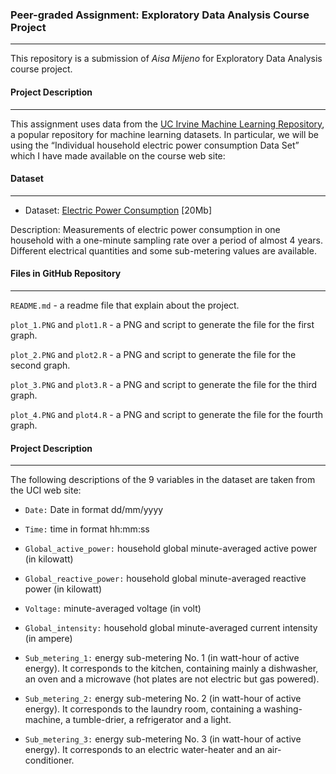### **Peer-graded Assignment: Exploratory Data Analysis Course Project**

------
This repository is a submission of *Aisa Mijeno* for Exploratory Data Analysis course project.
<br>

#### **Project Description**
****
This assignment uses data from the [UC Irvine Machine Learning Repository](http://archive.ics.uci.edu/ml/index.php), a popular repository for machine learning datasets. In particular, we will be using the “Individual household electric power consumption Data Set” which I have made available on the course web site:
<br>

#### **Dataset**
****
* Dataset: [Electric Power Consumption](https://d396qusza40orc.cloudfront.net/exdata%2Fdata%2Fhousehold_power_consumption.zip) [20Mb]

Description: Measurements of electric power consumption in one household with a one-minute sampling rate over a period of almost 4 years. Different electrical quantities and some sub-metering values are available.

#### **Files in GitHub Repository**
****
`README.md` - a readme file that explain about the project.

`plot_1.PNG` and `plot1.R` - a PNG and script to generate the file for the first graph.

`plot_2.PNG` and `plot2.R` - a PNG and script to generate the file for the second graph.

`plot_3.PNG` and `plot3.R` - a PNG and script to generate the file for the third graph.

`plot_4.PNG` and `plot4.R` - a PNG and script to generate the file for the fourth graph.

#### **Project Description**
****
The following descriptions of the 9 variables in the dataset are taken from the UCI web site:

* `Date:` Date in format dd/mm/yyyy

* `Time:` time in format hh:mm:ss

* `Global_active_power:` household global minute-averaged active power (in kilowatt)

* `Global_reactive_power:` household global minute-averaged reactive power (in kilowatt)

* `Voltage:` minute-averaged voltage (in volt)

* `Global_intensity:` household global minute-averaged current intensity (in ampere)

* `Sub_metering_1:` energy sub-metering No. 1 (in watt-hour of active energy). It corresponds to the kitchen, containing mainly a dishwasher, an oven and a microwave (hot plates are not electric but gas powered).

* `Sub_metering_2:` energy sub-metering No. 2 (in watt-hour of active energy). It corresponds to the laundry room, containing a washing-machine, a tumble-drier, a refrigerator and a light.

* `Sub_metering_3:` energy sub-metering No. 3 (in watt-hour of active energy). It corresponds to an electric water-heater and an air-conditioner.